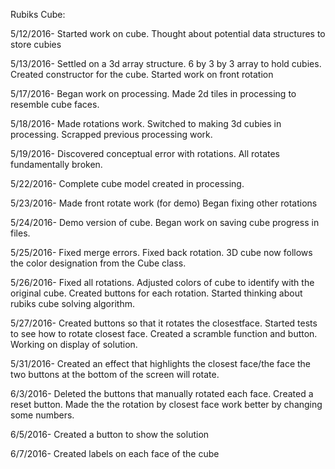 Rubiks Cube:

5/12/2016- Started work on cube.
Thought about potential data structures to store cubies

5/13/2016- Settled on a 3d array structure.
6 by 3 by 3 array to hold cubies.
Created constructor for the cube. 
Started work on front rotation

5/17/2016- Began work on processing.
Made 2d tiles in processing to resemble cube faces.

5/18/2016- Made rotations work.
Switched to making 3d cubies in processing. Scrapped previous processing work.

5/19/2016- Discovered conceptual error with rotations.
All rotates fundamentally broken.

5/22/2016- Complete cube model created in processing.


5/23/2016- Made front rotate work (for demo)
Began fixing other rotations

5/24/2016- Demo version of cube.
Began work on saving cube progress in files.

5/25/2016- Fixed merge errors.
Fixed back rotation.
3D cube now follows the color designation from the Cube class.

5/26/2016- Fixed all rotations.
Adjusted colors of cube to identify with the original cube.
Created buttons for each rotation.
Started thinking about rubiks cube solving algorithm.

5/27/2016- Created buttons so that it rotates the closestface. Started tests to see how to rotate closest face. Created a scramble function and button. Working on display of solution.

5/31/2016- Created an effect that highlights the closest face/the face the two buttons at the bottom of the screen will rotate.

6/3/2016- Deleted the buttons that manually rotated each face. Created a reset button. Made the the rotation by closest face work better by changing some numbers.

6/5/2016- Created a button to show the solution

6/7/2016- Created labels on each face of the cube

